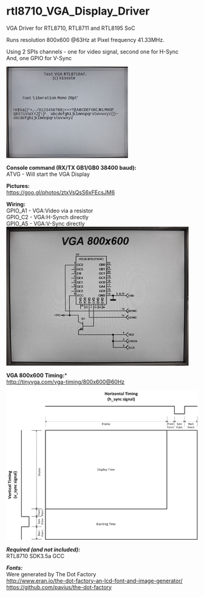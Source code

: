 # rtl8710_VGA_Display_Driver
VGA Driver for RTL8710, RTL8711 and RTL8195 SoC

Runs resolution 800x600 @63Hz at Pixel frequency 41.33MHz.

Using 2 SPIs channels - one for video signal, second one for H-Sync<br>
And, one GPIO for V-Sync<br>

![alt text](LCD_Monitor-Screen.jpg "Screenshot")

**Console command (RX/TX GB1/GB0 38400 baud):**<br>
ATVG - Will start the VGA Display<br>

**Pictures:**<br>
https://goo.gl/photos/ztxVsQsS6xFEcsJM6

**Wiring:**<br>
GPIO_A1 - VGA:Video via a resistor<br>
GPIO_C2 - VGA:H-Synch directly<br>
GPIO_A5 - VGA:V-Sync directly<br>
![alt text](wiring.jpg "Wiring Diagram")

**VGA 800x600 Timing:***<br>
http://tinyvga.com/vga-timing/800x600@60Hz

![alt text](VGA_signal_timing_diagram.jpg "Generic VGA Signal Timing Diagram")

***Required (and not included):***<br>
RTL8710 SDK3.5a GCC

***Fonts:***<br>
Were generated by The Dot Factory<br>
http://www.eran.io/the-dot-factory-an-lcd-font-and-image-generator/<br>
https://github.com/pavius/the-dot-factory
